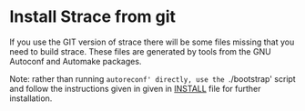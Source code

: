 Install Strace from git
=========================
If you use the GIT version of strace there will be some files missing
that you need to build strace.  These files are generated by tools from
the GNU Autoconf and Automake packages.

Note: rather than running `autoreconf' directly, use the `./bootstrap' script
and follow the instructions given in given in [INSTALL](INSTALL) file for further installation.

